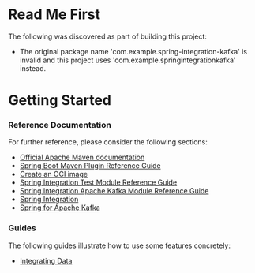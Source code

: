 # Read Me First
The following was discovered as part of building this project:

* The original package name 'com.example.spring-integration-kafka' is invalid and this project uses 'com.example.springintegrationkafka' instead.

# Getting Started

### Reference Documentation
For further reference, please consider the following sections:

* [Official Apache Maven documentation](https://maven.apache.org/guides/index.html)
* [Spring Boot Maven Plugin Reference Guide](https://docs.spring.io/spring-boot/docs/3.0.0-M5/maven-plugin/reference/html/)
* [Create an OCI image](https://docs.spring.io/spring-boot/docs/3.0.0-M5/maven-plugin/reference/html/#build-image)
* [Spring Integration Test Module Reference Guide](https://docs.spring.io/spring-integration/reference/html/testing.html)
* [Spring Integration Apache Kafka Module Reference Guide](https://docs.spring.io/spring-integration/reference/html/kafka.html)
* [Spring Integration](https://docs.spring.io/spring-boot/docs/3.0.0-M5/reference/htmlsingle/#messaging.spring-integration)
* [Spring for Apache Kafka](https://docs.spring.io/spring-boot/docs/3.0.0-M5/reference/htmlsingle/#messaging.kafka)

### Guides
The following guides illustrate how to use some features concretely:

* [Integrating Data](https://spring.io/guides/gs/integration/)

